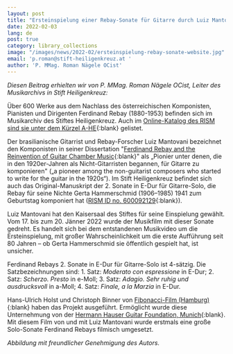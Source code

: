 ```yaml
---
layout: post
title: "Ersteinspielung einer Rebay-Sonate für Gitarre durch Luiz Mantovani in Stift Heiligenkreuz"
date: 2022-02-03
lang: de
post: true
category: library_collections
image: "/images/news/2022-02/ersteinspielung-rebay-sonate-website.jpg"
email: 'p.roman@stift-heiligenkreuz.at '
author: 'P. MMag. Roman Nägele OCist'
---
```


_Diesen Beitrag erhielten wir von P. MMag. Roman Nägele OCist, Leiter des Musikarchivs in Stift Heiligenkreuz:_  

Über 600 Werke aus dem Nachlass des österreichischen Komponisten, Pianisten und Dirigenten Ferdinand Rebay (1880-1953) befinden sich im Musikarchiv des Stiftes Heiligenkreuz. Auch im [Online-Katalog des RISM sind sie unter dem Kürzel A-HE](https://opac.rism.info/search?View=rism&siglum=A-HE){:blank} gelistet.  

Der brasilianische Gitarrist und Rebay-Forscher Luiz Mantovani bezeichnet den Komponisten in seiner Dissertation "[Ferdinand Rebay and the Reinvention of Guitar Chamber Music](http://researchonline.rcm.ac.uk/id/eprint/807){:blank}" als „Pionier unter denen, die in den 1920er-Jahren als Nicht-Gitarristen begannen, für Gitarre zu komponieren" („a pioneer among the non-guitarist composers who started to write for the guitar in the 1920s“). Im Stift Heiligenkreuz befindet sich auch das Original-Manuskript der 2. Sonate in E-Dur für Gitarre-Solo, die Rebay für seine Nichte Gerta Hammerschmid (1906–1985) 1941 zum Geburtstag komponiert hat ([RISM ID no. 600092129](https://opac.rism.info/search?id=600092129&View=rism){:blank}).  

Luiz Mantovani hat den Kaisersaal des Stiftes für seine Einspielung gewählt. Vom 17. bis zum 20. Jänner 2022 wurde der Musikfilm mit dieser Sonate gedreht. Es handelt sich bei dem entstandenen Musikvideo um die Ersteinspielung, mit großer Wahrscheinlichkeit um die erste Aufführung seit 80 Jahren – ob Gerta Hammerschmid sie öffentlich gespielt hat, ist unsicher.  

Ferdinand Rebays 2. Sonate in E-Dur für Gitarre-Solo ist 4-sätzig. Die Satzbezeichnungen sind: 1. Satz: _Moderato con espressione_ in E-Dur; 2. Satz: _Scherzo. Presto_ in e-Moll; 3. Satz: _Adagio. Sehr ruhig und ausdrucksvoll_ in a-Moll; 4. Satz: _Finale, a la Marzia_ in E-Dur.  

Hans-Ulrich Holst und Christoph Binner von [Fibonacci-Film (Hamburg)](https://www.fibonacci-films.com/){:blank} haben das Projekt ausgeführt. Ermöglicht wurde diese Unternehmung von der [Hermann Hauser Guitar Foundation, Munich](http://www.guitarfoundation.de/){:blank}. Mit diesem Film von und mit Luiz Mantovani wurde erstmals eine große Solo-Sonate Ferdinand Rebays filmisch umgesetzt.

_Abbildung mit freundlicher Genehmigung des Autors._
